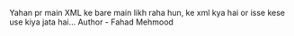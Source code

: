 Yahan pr main XML ke bare main likh raha hun, ke xml kya hai or isse kese use kiya jata hai...
Author - Fahad Mehmood
